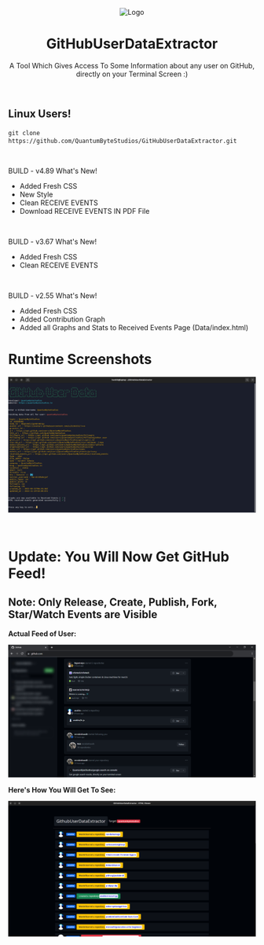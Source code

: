 <p align="center">
    <img width="300px" height="300px" src="Data/Images/Logo.png" alt="Logo">
</p>
<h1 align="center">GitHubUserDataExtractor</h1>
<p align="center">A Tool Which Gives Access To Some Information about any user on GitHub, directly on your Terminal Screen :)</p>

&nbsp;

<h2>Linux Users!</h2>
    
    git clone https://github.com/QuantumByteStudios/GitHubUserDataExtractor.git

<br>

BUILD - v4.89
What's New!

- Added Fresh CSS
- New Style
- Clean RECEIVE EVENTS
- Download RECEIVE EVENTS IN PDF File

<br>

BUILD - v3.67
What's New!

- Added Fresh CSS
- Clean RECEIVE EVENTS

<br>

BUILD - v2.55
What's New!

- Added Fresh CSS
- Added Contribution Graph
- Added all Graphs and Stats to Received Events Page (Data/index.html)

# Runtime Screenshots

<p align="center">
    <img src="Data/Images/GitHubUserDataPreviewImg0.png" alt="Preview">
</p>
<!-- <img src="Data/Images/warning.png" alt="Preview"> -->
<!--<img src="GitHubUserDataPreviewImgTermux.jpeg" alt="Preview">-->
<br>
<h1>Update: You Will Now Get GitHub Feed!</h1>

<h2> Note: Only Release, Create, Publish, Fork, Star/Watch Events are Visible</h2>

<b>Actual Feed of User: </b><br>

<p align="center">
    <img src="Data/Images/GitHubUserDataFeedPreviewImg.png" alt="Preview">
</p>
<b>Here's How You Will Get To See: </b><br>
<p align="center">
    <img src="Data/Images/GitHubUserDataFeedRawPreviewImg.png" alt="Preview">
</p>
<br>
